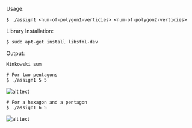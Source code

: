 
Usage:
	
	$ ./assign1 <num-of-polygon1-verticies> <num-of-polygon2-verticies>

Library Installation:

	$ sudo apt-get install libsfml-dev

Output: 

	Minkowski sum

	# For two pentagons
	$ ./assign1 5 5 

![alt text](https://github.com/bilalnurhusien/MinkowskiSum/blob/master/images/MinkowskiSumPentagon.png)

	# For a hexagon and a pentagon
	$ ./assign1 6 5 

![alt text](https://github.com/bilalnurhusien/MinkowskiSum/blob/master/images/MinkowskiSumSquareHexagon.png)




